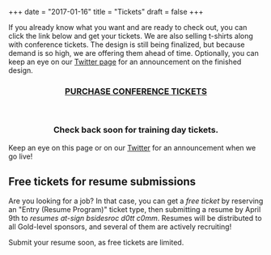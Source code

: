 +++
date = "2017-01-16"
title = "Tickets"
draft = false
+++

If you already know what you want and are ready to check out, you can click the link below and get your tickets. We are also selling t-shirts along with conference tickets.  The design is still being finalized, but because demand is so high, we are offering them ahead of time.  Optionally, you can keep an eye on our [Twitter page](https://twitter.com/bsidesroc) for an announcement on the finished design.

### <div align="center">[PURCHASE CONFERENCE TICKETS](https://bsidesroc2018.eventbrite.com/)</div>

<br>

### <div align="center">Check back soon for training day tickets.</div>

Keep an eye on this page or on our [Twitter](https://twitter.com/bsidesroc) for
an announcement when we go live!

## Free tickets for resume submissions

Are you looking for a job?  In that case, you can get a *free ticket* by reserving an "Entry (Resume Program)" ticket type, then submitting a resume by April 9th to *resumes at-sign bsidesroc d0tt c0mm*.  Resumes will be distributed to all Gold-level sponsors, and several of them are actively recruiting!

Submit your resume soon, as free tickets are limited.
